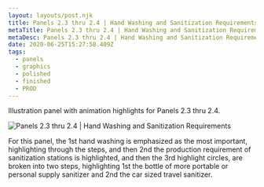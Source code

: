 ```yaml
---
layout: layouts/post.njk
title: Panels 2.3 thru 2.4 | Hand Washing and Sanitization Requirements
metaTitle: Panels 2.3 thru 2.4 | Hand Washing and Sanitization Requirements
metaDesc: Panels 2.3 thru 2.4 | Hand Washing and Sanitization Requirements
date: 2020-06-25T15:27:58.409Z
tags:
  - panels
  - graphics
  - polished
  - finished
  - PROD
---
```

Illustration panel with animation highlights for Panels 2.3 thru 2.4.

![Panels 2.3 thru 2.4 | Hand Washing and Sanitization Requirements](/images/web_10.jpg "Panels 2.3 thru 2.4 | Hand Washing and Sanitization Requirements")

For this panel, the 1st hand washing is emphasized as the most important, highlighting through the steps, and then 2nd the production requirement of sanitization stations is highlighted, and then the 3rd highlight circles, are broken into two steps, highlighting 1st the bottle of more portable or personal supply sanitizer and 2nd the car sized travel sanitizer.